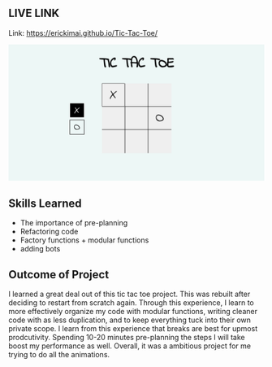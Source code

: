 ## LIVE LINK

Link: https://erickimai.github.io/Tic-Tac-Toe/

![alt text](https://github.com/erickimai/Tic-Tac-Toe/blob/main/sample.png)

## Skills Learned

- The importance of pre-planning
- Refactoring code
- Factory functions + modular functions
- adding bots

## Outcome of Project

I learned a great deal out of this tic tac toe project. This was rebuilt after deciding to restart from scratch again. Through this experience, I learn to more effectively organize my code with modular functions, writing cleaner code with as less duplication, and to keep everything tuck into their own private scope. I learn from this experience that breaks are best for upmost prodcutivity. Spending 10-20 minutes pre-planning the steps I will take boost my performance as well. Overall, it was a ambitious project for me trying to do all the animations.
